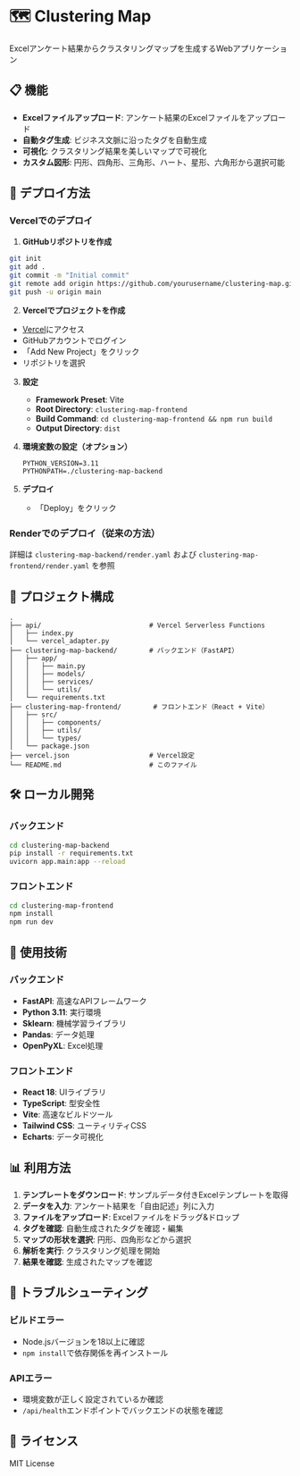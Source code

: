 # 🗺️ Clustering Map

Excelアンケート結果からクラスタリングマップを生成するWebアプリケーション

## 📋 機能

- **Excelファイルアップロード**: アンケート結果のExcelファイルをアップロード
- **自動タグ生成**: ビジネス文脈に沿ったタグを自動生成
- **可視化**: クラスタリング結果を美しいマップで可視化
- **カスタム図形**: 円形、四角形、三角形、ハート、星形、六角形から選択可能

## 🚀 デプロイ方法

### Vercelでのデプロイ

1. **GitHubリポジトリを作成**
```bash
git init
git add .
git commit -m "Initial commit"
git remote add origin https://github.com/yourusername/clustering-map.git
git push -u origin main
```

2. **Vercelでプロジェクトを作成**
- [Vercel](https://vercel.com)にアクセス
- GitHubアカウントでログイン
- 「Add New Project」をクリック
- リポジトリを選択

3. **設定**
   - **Framework Preset**: Vite
   - **Root Directory**: `clustering-map-frontend`
   - **Build Command**: `cd clustering-map-frontend && npm run build`
   - **Output Directory**: `dist`

4. **環境変数の設定（オプション）**
   ```
   PYTHON_VERSION=3.11
   PYTHONPATH=./clustering-map-backend
   ```

5. **デプロイ**
   - 「Deploy」をクリック

### Renderでのデプロイ（従来の方法）

詳細は `clustering-map-backend/render.yaml` および `clustering-map-frontend/render.yaml` を参照

## 📁 プロジェクト構成

```
.
├── api/                           # Vercel Serverless Functions
│   ├── index.py
│   └── vercel_adapter.py
├── clustering-map-backend/        # バックエンド（FastAPI）
│   ├── app/
│   │   ├── main.py
│   │   ├── models/
│   │   ├── services/
│   │   └── utils/
│   └── requirements.txt
├── clustering-map-frontend/        # フロントエンド（React + Vite）
│   ├── src/
│   │   ├── components/
│   │   ├── utils/
│   │   └── types/
│   └── package.json
├── vercel.json                    # Vercel設定
└── README.md                      # このファイル
```

## 🛠️ ローカル開発

### バックエンド
```bash
cd clustering-map-backend
pip install -r requirements.txt
uvicorn app.main:app --reload
```

### フロントエンド
```bash
cd clustering-map-frontend
npm install
npm run dev
```

## 📝 使用技術

### バックエンド
- **FastAPI**: 高速なAPIフレームワーク
- **Python 3.11**: 実行環境
- **Sklearn**: 機械学習ライブラリ
- **Pandas**: データ処理
- **OpenPyXL**: Excel処理

### フロントエンド
- **React 18**: UIライブラリ
- **TypeScript**: 型安全性
- **Vite**: 高速なビルドツール
- **Tailwind CSS**: ユーティリティCSS
- **Echarts**: データ可視化

## 📊 利用方法

1. **テンプレートをダウンロード**: サンプルデータ付きExcelテンプレートを取得
2. **データを入力**: アンケート結果を「自由記述」列に入力
3. **ファイルをアップロード**: Excelファイルをドラッグ&ドロップ
4. **タグを確認**: 自動生成されたタグを確認・編集
5. **マップの形状を選択**: 円形、四角形などから選択
6. **解析を実行**: クラスタリング処理を開始
7. **結果を確認**: 生成されたマップを確認

## 🐛 トラブルシューティング

### ビルドエラー
- Node.jsバージョンを18以上に確認
- `npm install`で依存関係を再インストール

### APIエラー
- 環境変数が正しく設定されているか確認
- `/api/health`エンドポイントでバックエンドの状態を確認

## 📄 ライセンス

MIT License

